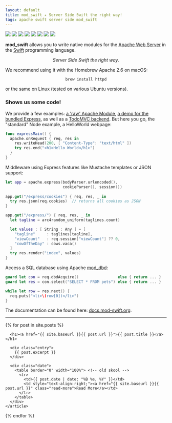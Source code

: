 ```yaml
---
layout: default
title: mod_swift ✭ Server Side Swift the right way!
tags: apache swift server side mod_swift
---
```


<p>
  <img src="https://img.shields.io/badge/apache-2-yellow.svg" />
  <img src="https://img.shields.io/badge/swift-3-blue.svg" />
  <img src="https://img.shields.io/badge/swift-4-blue.svg" />
  <img src="https://img.shields.io/badge/swift-5-blue.svg" />
  <img src="https://img.shields.io/badge/os-macOS-green.svg?style=flat" />
  <img src="https://img.shields.io/badge/os-tuxOS-green.svg?style=flat" />
  <img src="https://img.shields.io/badge/works%20on-Raspberry%20Pi-CA0B3D.svg?style=flat" />
  <img src="https://travis-ci.org/modswift/mod_swift.svg?branch=master" />
</p>

<b>mod_swift</b> allows you to write native modules
for the
<a href="https://httpd.apache.org/">Apache Web Server</a>
in the 
<a href="http://swift.org/" target="swift">Swift</a>
programming language.

<center><em>Server Side Swift the right way</em>.</center>

We recommend using it with the Homebrew Apache 2.6 on macOS:

<center><code>brew install httpd</code></center>

or the same on Linux (tested on various Ubuntu versions).

### Shows us some code!

We provide a few examples:
[a 'raw' Apache Module](https://github.com/AlwaysRightInstitute/mod_swift/tree/master/mods_baredemo),
[a demo for the bundled Express](https://github.com/AlwaysRightInstitute/mod_swift/tree/master/mods_expressdemo),
as well as a
[TodoMVC backend](https://github.com/AlwaysRightInstitute/mod_swift/tree/master/mods_todomvc").
But here you go, the "standard" Node example, a
HelloWorld webpage:

```swift
func expressMain() {
  apache.onRequest { req, res in
    res.writeHead(200, [ "Content-Type": "text/html" ])
    try res.end("<h1>Hello World</h1>")
  }
}
```

Middleware using Express features like Mustache templates or
JSON support:

```swift
let app = apache.express(bodyParser.urlencoded(), 
                         cookieParser(), session())
  
app.get("/express/cookies") { req, res, _ in
  try res.json(req.cookies)  // returns all cookies as JSON
}

app.get("/express/") { req, res, _ in
  let tagline = arc4random_uniform(taglines.count)

  let values : [ String : Any ] = [
    "tagline"     : taglines[tagline],
    "viewCount"   : req.session["viewCount"] ?? 0,
    "cowOfTheDay" : cows.vaca()
  ]
  try res.render("index", values)
}
```

Access a SQL database using Apache 
[mod_dbd](https://httpd.apache.org/docs/2.4/mod/mod_dbd.html):

```swift
guard let con = req.dbdAcquire()                 else { return ... }
guard let res = con.select("SELECT * FROM pets") else { return ... }

while let row = res.next() {
  req.puts("<li>\(row[0])</li>")
}
```

The documentation can be found here:
<a href="http://docs.mod-swift.org/">docs.mod-swift.org</a>.

<hr />

<div class="posts">
  {% for post in site.posts %}
    <article class="post">

      <h1><a href="{{ site.baseurl }}{{ post.url }}">{{ post.title }}</a></h1>

      <div class="entry">
        {{ post.excerpt }}
      </div>
      
      <div class="date">
        <table border="0" width="100%"> <!-- old skool -->
          <tr>
            <td>{{ post.date | date: "%B %e, %Y" }}</td>
            <td style="text-align:right;"><a href="{{ site.baseurl }}{{ post.url }}" class="read-more">Read More</a></td>
          </tr>
        </table>
      </div>
    </article>
  {% endfor %}
</div>
